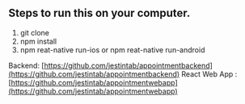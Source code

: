 

## Steps to run this on your computer.

1. git clone 
2. npm install
3. npm reat-native run-ios or npm reat-native run-android


Backend: [https://github.com/jestintab/appointmentbackend](https://github.com/jestintab/appointmentbackend)
React Web App :[https://github.com/jestintab/appointmentwebapp](https://github.com/jestintab/appointmentwebapp)


